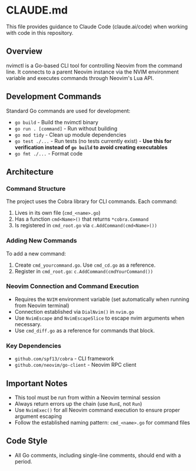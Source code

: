 # CLAUDE.md

This file provides guidance to Claude Code (claude.ai/code) when working with code in this repository.

## Overview

nvimctl is a Go-based CLI tool for controlling Neovim from the command line. It connects to a parent Neovim instance via the NVIM environment variable and executes commands through Neovim's Lua API.

## Development Commands

Standard Go commands are used for development:
- `go build` - Build the nvimctl binary
- `go run . [command]` - Run without building
- `go mod tidy` - Clean up module dependencies
- `go test ./...` - Run tests (no tests currently exist) - **Use this for verification instead of `go build` to avoid creating executables**
- `go fmt ./...` - Format code

## Architecture

### Command Structure
The project uses the Cobra library for CLI commands. Each command:
1. Lives in its own file (`cmd_<name>.go`)
2. Has a function `cmd<Name>()` that returns `*cobra.Command`
3. Is registered in `cmd_root.go` via `c.AddCommand(cmd<Name>())`

### Adding New Commands
To add a new command:
1. Create `cmd_yourcommand.go`. Use `cmd_cd.go` as a reference.
2. Register in `cmd_root.go`: `c.AddCommand(cmdYourCommand())`

### Neovim Connection and Command Execution
- Requires the `NVIM` environment variable (set automatically when running from Neovim terminal)
- Connection established via `DialNvim()` in `nvim.go`
- Use `NvimEscape` and `NvimEscapeSlice` to escape nvim arguments when necessary.
- Use `cmd_diff.go` as a reference for commands that block.

### Key Dependencies
- `github.com/spf13/cobra` - CLI framework
- `github.com/neovim/go-client` - Neovim RPC client

## Important Notes
- This tool must be run from within a Neovim terminal session
- Always return errors up the chain (use `RunE`, not `Run`)
- Use `NvimExec()` for all Neovim command execution to ensure proper argument escaping
- Follow the established naming pattern: `cmd_<name>.go` for command files

## Code Style
- All Go comments, including single-line comments, should end with a period.
